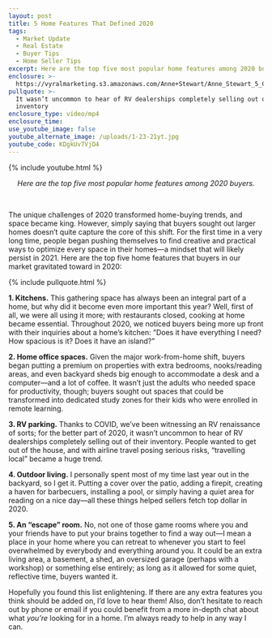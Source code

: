 ```yaml
---
layout: post
title: 5 Home Features That Defined 2020
tags:
  - Market Update
  - Real Estate
  - Buyer Tips
  - Home Seller Tips
excerpt: Here are the top five most popular home features among 2020 buyers.
enclosure: >-
  https://vyralmarketing.s3.amazonaws.com/Anne+Stewart/Anne_Stewart_5_Covid_Home_Features.mp4
pullquote: >-
  It wasn’t uncommon to hear of RV dealerships completely selling out of their
  inventory
enclosure_type: video/mp4
enclosure_time:
use_youtube_image: false
youtube_alternate_image: /uploads/1-23-21yt.jpg
youtube_code: KDgkUv7VjO4
---
```


{% include youtube.html %}

<center><em>Here are the top five most popular home features among 2020 buyers.</em></center>

&nbsp;

The unique challenges of 2020 transformed home-buying trends, and space became king. However, simply saying that buyers sought out larger homes doesn’t quite capture the core of this shift. For the first time in a very long time, people began pushing themselves to find creative and practical ways to optimize every space in their homes—a mindset that will likely persist in 2021. Here are the top five home features that buyers in our market gravitated toward in 2020:

{% include pullquote.html %}

**1\. Kitchens.** This gathering space has always been an integral part of a home, but why did it become even more important this year? Well, first of all, we were all using it more; with restaurants closed, cooking at home became essential. Throughout 2020, we noticed buyers being more up front with their inquiries about a home’s kitchen: ”Does it have everything I need? How spacious is it? Does it have an island?”

**2\. Home office spaces.** Given the major work-from-home shift, buyers began putting a premium on properties with extra bedrooms, nooks/reading areas, and even backyard sheds big enough to accommodate a desk and a computer—and a lot of coffee. It wasn’t just the adults who needed space for productivity, though; buyers sought out spaces that could be transformed into dedicated study zones for their kids who were enrolled in remote learning.&nbsp;

**3\. RV parking.** Thanks to COVID, we’ve been witnessing an RV renaissance of sorts; for the better part of 2020, it wasn’t uncommon to hear of RV dealerships completely selling out of their inventory. People wanted to get out of the house, and with airline travel posing serious risks, “travelling local” became a huge trend.&nbsp;

**4\. Outdoor living.** I personally spent most of my time last year out in the backyard, so I get it. Putting a cover over the patio, adding a firepit, creating a haven for barbecuers, installing a pool, or simply having a quiet area for reading on a nice day—all these things helped sellers fetch top dollar in 2020.&nbsp;

**5\. An “escape” room.** No, not one of those game rooms where you and your friends have to put your brains together to find a way out—I mean a place in your home where you can retreat to whenever you start to feel overwhelmed by everybody and everything around you. It could be an extra living area, a basement, a shed, an oversized garage (perhaps with a workshop) or something else entirely; as long as it allowed for some quiet, reflective time, buyers wanted it.&nbsp;

Hopefully you found this list enlightening. If there are any extra features you think should be added on, I’d love to hear them\! Also, don’t hesitate to reach out by phone or email if you could benefit from a more in-depth chat about what *you’re* looking for in a home. I’m always ready to help in any way I can.&nbsp;
